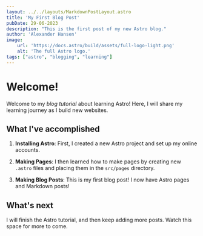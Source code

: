 ```yaml
---
layout: ../../layouts/MarkdownPostLayout.astro
title: 'My First Blog Post'
pubDate: 29-06-2023
description: "This is the first post of my new Astro blog."
author: 'Alexander Hansen'
image:
    url: 'https://docs.astro/build/assets/full-logo-light.png'
    alt: 'The full Astro logo.'
tags: ["astro", "blogging", "learning"]
---
```


# Welcome!

Welcome to my _blog tutorial_ about learning Astro! Here, I will share my learning journey as I build new websites.

## What I've accomplished

1. **Installing Astro**: First, I created a new Astro project and set up my online accounts.

2. **Making Pages**: I then learned how to make pages by creating new `.astro` files and placing them in the `src/pages` directory.

3. **Making Blog Posts**: This is my first blog post! I now have Astro pages and Markdown posts!

## What's next

I will finish the Astro tutorial, and then keep adding more posts. Watch this space for more to come.
